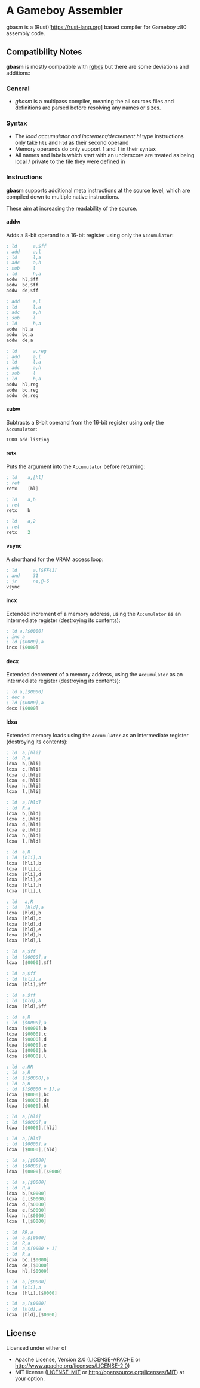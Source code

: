 # A Gameboy Assembler 

gbasm is a (Rust)[https://rust-lang.org] based compiler for Gameboy z80 assembly code.

## Compatibility Notes

**gbasm** is mostly compatible with [rgbds](https://github.com/bentley/rgbds) 
but there are some deviations and additions:

### General

- *gbasm* is a multipass compiler, meaning the all sources files and definitions 
are parsed before resolving any names or sizes. 

### Syntax 

- The *load accumulator and increment/decrement hl* type instructions only take `hli` and `hld` as their second operand
- Memory operands do only support `[` and `]` in their syntax
- All names and labels which start with an underscore are treated as being local / private to the file they were defined in

### Instructions

**gbasm** supports additional meta instructions at the source level, 
which are compiled down to multiple native instructions.

These aim at increasing the readability of the source.

#### **addw**

Adds a 8-bit operand to a 16-bit register using only the `Accumulator`:

```asm
; ld      a,$ff
; add     a,l
; ld      l,a
; adc     a,h
; sub     l
; ld      h,a
addw  hl,$ff
addw  bc,$ff
addw  de,$ff

; add     a,l
; ld      l,a
; adc     a,h
; sub     l
; ld      h,a
addw  hl,a
addw  bc,a
addw  de,a

; ld      a,reg
; add     a,l
; ld      l,a
; adc     a,h
; sub     l
; ld      h,a
addw  hl,reg
addw  bc,reg
addw  de,reg
```

#### **subw**

Subtracts a 8-bit operand from the 16-bit register using only the `Accumulator`:

```asm
TODO add listing
```

#### **retx**

Puts the argument into the `Accumulator` before returning:

```asm
; ld    a,[hl]
; ret
retx    [hl]

; ld    a,b
; ret
retx    b

; ld    a,2
; ret
retx    2
```

#### **vsync**

A shorthand for the VRAM access loop:

```asm
; ld      a,[$FF41]       
; and     31      
; jr      nz,@-6          
vsync
```

#### **incx**

Extended increment of a memory address, using the `Accumulator` as an intermediate register (destroying its contents):

```asm
; ld a,[$0000]
; inc a
; ld [$0000],a
incx [$0000]
```

#### **decx**

Extended decrement of a memory address, using the `Accumulator` as an intermediate register (destroying its contents):

```asm
; ld a,[$0000]
; dec a
; ld [$0000],a
decx [$0000]
```

#### **ldxa**

Extended memory loads using the `Accumulator` as an intermediate register (destroying its contents):

```asm
; ld  a,[hli]
; ld  R,a
ldxa  b,[hli]
ldxa  c,[hli]
ldxa  d,[hli]
ldxa  e,[hli]
ldxa  h,[hli]
ldxa  l,[hli]

; ld  a,[hld]
; ld  R,a
ldxa  b,[hld]
ldxa  c,[hld]
ldxa  d,[hld]
ldxa  e,[hld]
ldxa  h,[hld]
ldxa  l,[hld]

; ld  a,R
; ld  [hli],a
ldxa  [hli],b
ldxa  [hli],c
ldxa  [hli],d
ldxa  [hli],e
ldxa  [hli],h
ldxa  [hli],l

; ld   a,R
; ld   [hld],a
ldxa  [hld],b
ldxa  [hld],c
ldxa  [hld],d
ldxa  [hld],e
ldxa  [hld],h
ldxa  [hld],l

; ld  a,$ff
; ld  [$0000],a
ldxa  [$0000],$ff

; ld  a,$ff
; ld  [hli],a
ldxa  [hli],$ff

; ld  a,$ff
; ld  [hld],a
ldxa  [hld],$ff

; ld  a,R
; ld  [$0000],a
ldxa  [$0000],b
ldxa  [$0000],c
ldxa  [$0000],d
ldxa  [$0000],e
ldxa  [$0000],h
ldxa  [$0000],l

; ld  a,RR
; ld  a,R
; ld  $[$0000],a
; ld  a,R
; ld  $[$0000 + 1],a
ldxa  [$0000],bc
ldxa  [$0000],de
ldxa  [$0000],hl

; ld  a,[hli]
; ld  [$0000],a
ldxa  [$0000],[hli]

; ld  a,[hld]
; ld  [$0000],a
ldxa  [$0000],[hld]

; ld  a,[$0000]
; ld  [$0000],a
ldxa  [$0000],[$0000]

; ld  a,[$0000]
; ld  R,a
ldxa  b,[$0000]
ldxa  c,[$0000]
ldxa  d,[$0000]
ldxa  e,[$0000]
ldxa  h,[$0000]
ldxa  l,[$0000]

; ld  RR,a
; ld  a,$[0000]
; ld  R,a
; ld  a,$[0000 + 1]
; ld  R,a
ldxa  bc,[$0000]
ldxa  de,[$0000]
ldxa  hl,[$0000]

; ld  a,[$0000]
; ld  [hli],a
ldxa  [hli],[$0000]

; ld  a,[$0000]
; ld  [hld],a
ldxa  [hld],[$0000]
```

## License

Licensed under either of
 * Apache License, Version 2.0 ([LICENSE-APACHE](LICENSE-APACHE) or http://www.apache.org/licenses/LICENSE-2.0)
 * MIT license ([LICENSE-MIT](LICENSE-MIT) or http://opensource.org/licenses/MIT)
at your option.

